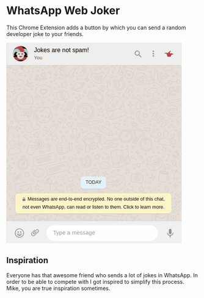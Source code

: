 # WhatsApp Web Joker

This Chrome Extension adds a button by which you can send a random developer joke to your friends.

![Demo](demo.gif)

## Inspiration

Everyone has that awesome friend who sends a lot of jokes in WhatsApp. In order to be able to compete with I got inspired to simplify this process. Mike, you are true inspiration sometimes.

